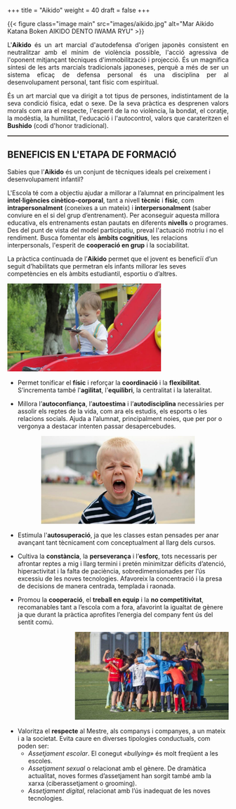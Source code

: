 +++
title = "Aikido"
weight = 40
draft = false
+++

{{< figure class="image main" src="images/aikido.jpg" alt="Mar Aikido Katana Boken AIKIDO DENTO IWAMA RYU" >}}
<div style="text-align: justify">
  L'<strong>Aikido</strong> és un art marcial d'autodefensa d'origen japonès consistent en neutralitzar amb el mínim de violència possible, l'acció agressiva de l'oponent mitjançant tècniques d'immobilització i projecció. És un magnífica síntesi de les arts marcials tradicionals japoneses, perquè a més de ser un sistema eficaç de defensa personal és una disciplina per al desenvolupament personal, tant físic com espiritual.

  És un art marcial que va dirigit a tot tipus de persones, indistintament de la seva condició física, edat o sexe. De la seva pràctica es desprenen valors morals com ara el respecte, l'esperit de la no violència, la bondat, el coratje, la modèstia, la humilitat, l'educació i l'autocontrol, valors que carateritzen el <strong>Bushido</strong> (codi d'honor tradicional).
</div>

<hr style="border-bottom: solid 1px #514234;">

## BENEFICIS EN L'ETAPA DE FORMACIÓ

Sabies que l'<strong>Aikido</strong> és un conjunt de tècniques ideals pel creixement i desenvolupament infantil?

L'Escola té com a objectiu ajudar a millorar a l’alumnat en principalment les **intel·ligències cinètico-corporal**, tant a nivell **tècnic** i **físic**, com **intrapersonalment** (coneixes a un mateix) i **interpersonalment** (saber conviure en el si del grup d’entrenament). Per aconseguir aquesta millora educativa, els entrenaments estan pautats en diferents **nivells** o programes.
Des del punt de vista del model participatiu, preval l'actuació motriu i no el rendiment. Busca fomentar els **àmbits cognitius**, les relacions interpersonals, l'esperit de **cooperació en grup** i la sociabilitat.

La pràctica continuada de l’**Aikido** permet que el jovent es beneficiï d’un seguit d’habilitats que permetran els infants millorar les seves competències en els àmbits estudiantil, esportiu o d’altres.

<div style="text-align:left;">
  <img src="images/mobile.jpg" height="200" width="350" alt="Escola Aikido Tarragona">
</div>

- Permet tonificar el **físic** i reforçar la **coordinació** i la **flexibilitat**. S’incrementa també l'**agilitat**, l'**equilibri**, la centralitat i la lateralitat.

- Millora l’**autoconfiança**, l’**autoestima** i l’**autodisciplina** necessàries per assolir els reptes de la vida, com ara els estudis, els esports o les relacions socials. Ajuda a l’alumnat, principalment noies, que per por o vergonya a destacar intenten passar desapercebudes.

<div style="text-align:center;">
  <img src="images/boy.jpg" height="200" width="350" alt="Escola Aikido Tarragona">
</div>

- Estimula l'**autosuperació**, ja que les classes estan pensades per anar avançant tant tècnicament com conceptualment al llarg dels cursos.

- Cultiva la **constància**, la **perseverança** i l’**esforç**, tots necessaris per afrontar reptes a mig i llarg termini i pretén minimitzar dèficits d’atenció, hiperactivitat i la falta de paciència, sobredimensionades per l’ús excessiu de les noves tecnologies. Afavoreix la concentració i la presa de decisions de manera centrada, templada i raonada.

- Promou la **cooperació**, el **treball en equip** i la **no competitivitat**, recomanables tant a l’escola com a fora, afavorint la igualtat de gènere ja que durant la pràctica aprofites l’energia del company fent ús del sentit comú.

<div style="text-align:right;">
  <img src="images/team.jpg" height="200" width="350" alt="Escola Aikido Tarragona">
</div>

- Valoritza el **respecte** al Mestre, als companys i companyes, a un mateix i a la societat. Evita caure en diverses tipologies conductuals, com poden ser:
  - *Assetjament escolar*. El conegut *«bullying»* és molt freqüent a les escoles.
  - *Assetjament sexual* o relacionat amb el gènere. De dramàtica actualitat, noves formes d’assetjament han sorgit també amb la xarxa (ciberassetjament o grooming).
  - *Assetjament digital*, relacionat amb l’ús inadequat de les noves tecnologies.

